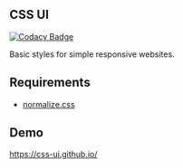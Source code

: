 ## CSS UI

[![Codacy Badge](https://api.codacy.com/project/badge/Grade/e15a66e2192b4a4f82a4f0f931fd89bc)](https://www.codacy.com/app/accgit/cssui?utm_source=github.com&utm_medium=referral&utm_content=css-ui/cssui&utm_campaign=badger)

Basic styles for simple responsive websites.

## Requirements

- [normalize.css](https://github.com/necolas/normalize.css)

## Demo

https://css-ui.github.io/
